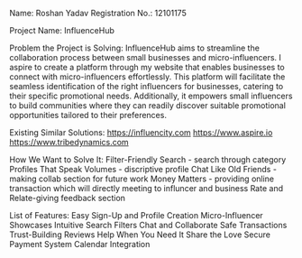 Name: 
Roshan Yadav
Registration No.:
12101175

Project Name: 
InfluenceHub

Problem the Project is Solving:
InfluenceHub aims to streamline the collaboration process between small businesses and micro-influencers. I aspire to create a platform through my website that enables businesses to connect with micro-influencers effortlessly. This platform will facilitate the seamless identification of the right influencers for businesses, catering to their specific promotional needs. Additionally, it empowers small influencers to build communities where they can readily discover suitable promotional opportunities tailored to their preferences. 

Existing Similar Solutions:
https://influencity.com
https://www.aspire.io
https://www.tribedynamics.com

How We Want to Solve It:
Filter-Friendly Search - search through category
Profiles That Speak Volumes - discriptive profile
Chat Like Old Friends - making collab section for future work
Money Matters - providing online transaction which will directly meeting to influncer and business 
Rate and Relate-giving feedback section

List of Features:
Easy Sign-Up and Profile Creation
Micro-Influencer Showcases
Intuitive Search Filters
Chat and Collaborate
Safe Transactions
Trust-Building Reviews
Help When You Need It
Share the Love
Secure Payment System
Calendar Integration
